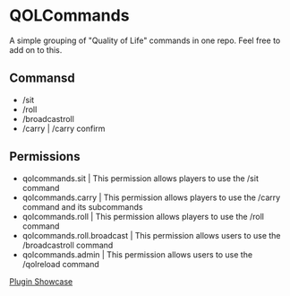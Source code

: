 # QOLCommands
A simple grouping of "Quality of Life" commands in one repo. Feel free to add on to this.

## Commansd
- /sit
- /roll <number>
- /broadcastroll <number>
- /carry <player> | /carry confirm <player>

## Permissions
- qolcommands.sit | This permission allows players to use the /sit command
- qolcommands.carry | This permission allows players to use the /carry command and its subcommands
- qolcommands.roll | This permission allows players to use the /roll command
- qolcommands.roll.broadcast | This permission allows users to use the /broadcastroll command
- qolcommands.admin | This permission allows users to use the /qolreload command

[Plugin Showcase](https://www.youtube.com/watch?v=yAISOvR_uc0)

